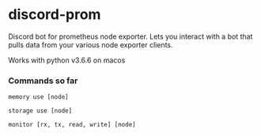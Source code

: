 # discord-prom
Discord bot for prometheus node exporter. Lets you interact with a bot that pulls data from your various node exporter clients. 

Works with python v3.6.6 on macos

### Commands so far

` memory use [node] `

` storage use [node] `

` monitor [rx, tx, read, write] [node] `


